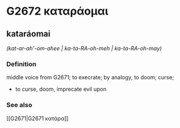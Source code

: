 # G2672 καταράομαι

## kataráomai

_(kat-ar-ah'-om-ahee | ka-ta-RA-oh-meh | ka-ta-RA-oh-may)_

### Definition

middle voice from G2671; to execrate; by analogy, to doom; curse; 

- to curse, doom, imprecate evil upon

### See also

[[G2671|G2671 κατάρα]]
